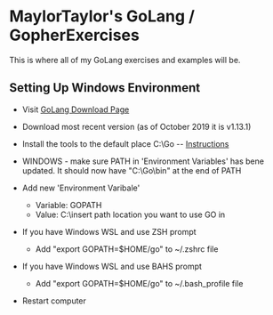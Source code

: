 # MaylorTaylor's GoLang / GopherExercises

This is where all of my GoLang exercises and examples will be.

## Setting Up Windows Environment

- Visit [GoLang Download Page](https://golang.org/dl/)
- Download most recent version (as of October 2019 it is v1.13.1)
- Install the tools to the default place C:\Go -- [Instructions](https://golang.org/doc/install#install)
- WINDOWS - make sure PATH in 'Environment Variables' has bene updated. It should now have "C:\Go\bin" at the end of PATH
- Add new 'Environment Varibale'

  - Variable: GOPATH
  - Value: C:\insert path location you want to use GO in

- If you have Windows WSL and use ZSH prompt

  - Add "export GOPATH=\$HOME/go" to ~/.zshrc file

- If you have Windows WSL and use BAHS prompt
  - Add "export GOPATH=\$HOME/go" to ~/.bash_profile file
- Restart computer
